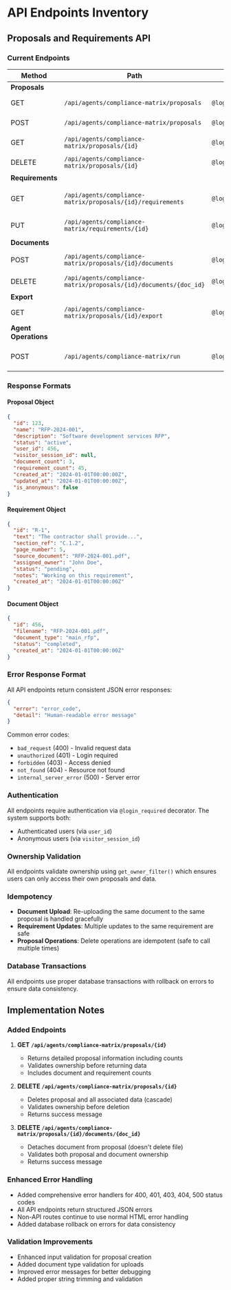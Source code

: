 # API Endpoints Inventory

## Proposals and Requirements API

### Current Endpoints

| Method | Path | Auth | Purpose | Response Shape | Status |
|--------|------|------|---------|----------------|--------|
| **Proposals** |
| GET | `/api/agents/compliance-matrix/proposals` | `@login_required` | List all proposals | `{"proposals": [...]}` | ✅ **EXISTS** |
| POST | `/api/agents/compliance-matrix/proposals` | `@login_required` | Create new proposal | `{"id": 123, "name": "...", ...}` | ✅ **EXISTS** |
| GET | `/api/agents/compliance-matrix/proposals/{id}` | `@login_required` | Get proposal detail | `{"id": 123, "name": "...", ...}` | ✅ **ADDED** |
| DELETE | `/api/agents/compliance-matrix/proposals/{id}` | `@login_required` | Delete proposal | `{"status": "success", "message": "..."}` | ✅ **ADDED** |
| **Requirements** |
| GET | `/api/agents/compliance-matrix/proposals/{id}/requirements` | `@login_required` | List requirements | `{"proposal_id": 123, "total_requirements": 45, "requirements": [...]}` | ✅ **EXISTS** |
| PUT | `/api/agents/compliance-matrix/requirements/{id}` | `@login_required` | Update requirement | `{"id": "R-1", "assigned_owner": "...", ...}` | ✅ **EXISTS** |
| **Documents** |
| POST | `/api/agents/compliance-matrix/proposals/{id}/documents` | `@login_required` | Upload document | `{"id": 456, "filename": "...", ...}` | ✅ **EXISTS** |
| DELETE | `/api/agents/compliance-matrix/proposals/{id}/documents/{doc_id}` | `@login_required` | Detach document | `{"status": "success", "message": "..."}` | ✅ **ADDED** |
| **Export** |
| GET | `/api/agents/compliance-matrix/proposals/{id}/export` | `@login_required` | Export matrix | File download | ✅ **EXISTS** |
| **Agent Operations** |
| POST | `/api/agents/compliance-matrix/run` | `@login_required` | Run compliance agent | `{"status": "success", "total_requirements": 45, ...}` | ✅ **EXISTS** |

### Response Formats

#### Proposal Object
```json
{
  "id": 123,
  "name": "RFP-2024-001",
  "description": "Software development services RFP",
  "status": "active",
  "user_id": 456,
  "visitor_session_id": null,
  "document_count": 3,
  "requirement_count": 45,
  "created_at": "2024-01-01T00:00:00Z",
  "updated_at": "2024-01-01T00:00:00Z",
  "is_anonymous": false
}
```

#### Requirement Object
```json
{
  "id": "R-1",
  "text": "The contractor shall provide...",
  "section_ref": "C.1.2",
  "page_number": 5,
  "source_document": "RFP-2024-001.pdf",
  "assigned_owner": "John Doe",
  "status": "pending",
  "notes": "Working on this requirement",
  "created_at": "2024-01-01T00:00:00Z"
}
```

#### Document Object
```json
{
  "id": 456,
  "filename": "RFP-2024-001.pdf",
  "document_type": "main_rfp",
  "status": "completed",
  "created_at": "2024-01-01T00:00:00Z"
}
```

### Error Response Format

All API endpoints return consistent JSON error responses:

```json
{
  "error": "error_code",
  "detail": "Human-readable error message"
}
```

Common error codes:
- `bad_request` (400) - Invalid request data
- `unauthorized` (401) - Login required
- `forbidden` (403) - Access denied
- `not_found` (404) - Resource not found
- `internal_server_error` (500) - Server error

### Authentication

All endpoints require authentication via `@login_required` decorator. The system supports both:
- Authenticated users (via `user_id`)
- Anonymous users (via `visitor_session_id`)

### Ownership Validation

All endpoints validate ownership using `get_owner_filter()` which ensures users can only access their own proposals and data.

### Idempotency

- **Document Upload**: Re-uploading the same document to the same proposal is handled gracefully
- **Requirement Updates**: Multiple updates to the same requirement are safe
- **Proposal Operations**: Delete operations are idempotent (safe to call multiple times)

### Database Transactions

All endpoints use proper database transactions with rollback on errors to ensure data consistency.

## Implementation Notes

### Added Endpoints

1. **GET `/api/agents/compliance-matrix/proposals/{id}`**
   - Returns detailed proposal information including counts
   - Validates ownership before returning data
   - Includes document and requirement counts

2. **DELETE `/api/agents/compliance-matrix/proposals/{id}`**
   - Deletes proposal and all associated data (cascade)
   - Validates ownership before deletion
   - Returns success message

3. **DELETE `/api/agents/compliance-matrix/proposals/{id}/documents/{doc_id}`**
   - Detaches document from proposal (doesn't delete file)
   - Validates both proposal and document ownership
   - Returns success message

### Enhanced Error Handling

- Added comprehensive error handlers for 400, 401, 403, 404, 500 status codes
- All API endpoints return structured JSON errors
- Non-API routes continue to use normal HTML error handling
- Added database rollback on errors for data consistency

### Validation Improvements

- Enhanced input validation for proposal creation
- Added document type validation for uploads
- Improved error messages for better debugging
- Added proper string trimming and validation
